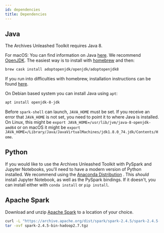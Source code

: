 ```yaml
---
id: dependencies
title: Dependencies
---
```


## Java

The Archives Unleashed Toolkit requires Java 8.

For macOS: You can find information on Java
[here](https://java.com/en/download/help/mac_install.xml). We recommend
[OpenJDK](https://adoptopenjdk.net/). The easiest way is to install
with [homebrew](https://brew.sh) and then:

```bash
brew cask install adoptopenjdk/openjdk/adoptopenjdk8
```

If you run into difficulties with homebrew, installation instructions can be
found [here](https://adoptopenjdk.net/).

On Debian based system you can install Java using `apt`:

```bash
apt install openjdk-8-jdk
```

Before `spark-shell` can launch, `JAVA_HOME` must be set. If you receive an
error that `JAVA_HOME` is not set, you need to point it to where Java is
installed. On Linux, this might be
`export JAVA_HOME=/usr/lib/jvm/java-8-openjdk-amd64` or on macOS it might be
`export JAVA_HOME=/Library/Java/JavaVirtualMachines/jdk1.8.0_74.jdk/Contents/Home`.

## Python

If you would like to use the Archives Unleashed Toolkit with PySpark and
Jupyter Notebooks, you'll need to have a modern version of Python installed.
We recommend using the [Anaconda Distribution](https://www.anaconda.com/distribution)
. This _should_ install Jupyter Notebook, as well as the PySpark bindings. If
it doesn't, you can install either with `conda install` or `pip install`.

## Apache Spark

Download and unzip [Apache Spark](https://spark.apache.org) to a location of
your choice.

```bash
curl -L "https://archive.apache.org/dist/spark/spark-2.4.5/spark-2.4.5-bin-hadoop2.7.tgz" > spark-2.4.5-bin-hadoop2.7.tgz
tar -xvf spark-2.4.5-bin-hadoop2.7.tgz
```
